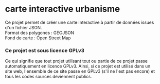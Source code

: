 # carte interactive urbanisme
Ce projet permet de créer une carte interactive à partir de données issues d'un fichier JSON.  
Format des polygones : GEOJSON  
Fond de carte : Open Street Map  


### Ce projet est sous licence GPLv3
Ce qui signifie que tout projet utilisant tout ou partie de ce projet passe automatiquement en licence GPLv3.
Ainsi, si ce projet est utilisé dans un site web, l'ensemble de ce site passe en GPLv3 (s'il ne l'est pas encore) et tous les codes sources deviennent publics.
